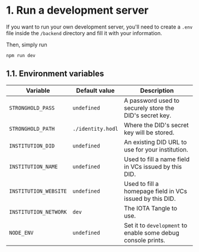 # 1. Run a development server

If you want to run your own development server, you'll need to create a `.env` file inside the `/backend` directory and fill it with your information.

Then, simply run

```shell
npm run dev
```

## 1.1. Environment variables

| Variable              | Default value     | Description                                                  |
| --------------------- | ----------------- | ------------------------------------------------------------ |
| `STRONGHOLD_PASS`     | `undefined`       | A password used to securely store the DID's secret key.      |
| `STRONGHOLD_PATH`     | `./identity.hodl` | Where the DID's secret key will be stored.                   |
| `INSTITUTION_DID`     | `undefined`       | An existing DID URL to use for your institution.             |
| `INSTITUTION_NAME`    | `undefined`       | Used to fill a name field in VCs issued by this DID.         |
| `INSTITUTION_WEBSITE` | `undefined`       | Used to fill a homepage field in VCs issued by this DID.     |
| `INSTITUTION_NETWORK` | `dev`             | The IOTA Tangle to use.                                      |
| `NODE_ENV`            | `undefined`       | Set it to `development` to enable some debug console prints. |
